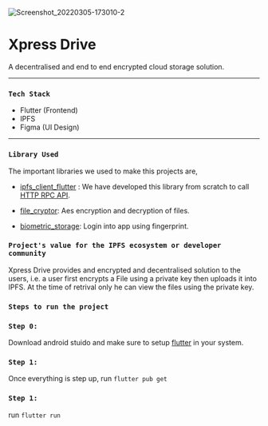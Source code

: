 ![Screenshot_20220305-173010-2](https://user-images.githubusercontent.com/22388017/156882125-60cd9606-b2bc-429f-91ba-798112d229c2.jpg)

# Xpress Drive

A decentralised and end to end encrypted cloud storage solution.

---

### `Tech Stack`
* Flutter (Frontend)
* IPFS
* Figma (UI Design)

--- 

### `Library Used`
The important libraries we used to make this projects are,

* [ipfs_client_flutter](https://pub.dev/packages/ipfs_client_flutter) : We have developed this library from scratch to call [HTTP RPC API](https://docs.ipfs.io/reference/http/api/).

* [file_cryptor](https://pub.dev/packages/file_cryptor): Aes encryption and decryption of files.
* [biometric_storage](https://pub.dev/packages/biometric_storage): Login into app using fingerprint. 

### `Project's value for the IPFS ecosystem or developer community`
Xpress Drive provides and encrypted and decentralised solution to the users, i.e. a user first encrypts a File using a private key then uploads it into IPFS. At the time of retrival only he can view the files using the private key. 

### `Steps to run the project`
### `Step 0:`
Download android stuido and make sure to setup [flutter](https://docs.flutter.dev/get-started/install) in your system.
### `Step 1:`
Once everything is step up, run `flutter pub get`
### `Step 1:`
run `flutter run`

